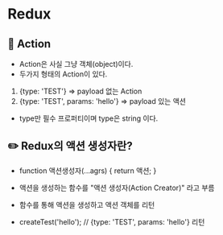 # Redux  


## :triangular_flag_on_post: Action  

- Action은 사실 그냥 객체(object)이다.
- 두가지 형태의 Action이 있다.
1. {type: 'TEST'} => payload 없는 Action
2. {type: 'TEST', params: 'hello'} => payload 있는 액션  

- type만 필수 프로퍼티이며 type은 string 이다.  
  
## :pencil2: Redux의 액션 생성자란?  

- function 액션생성자(...agrs) {
  return 액션;
}

- 액션을 생성하는 함수를 "액션 생성자(Action Creator)" 라고 부름
- 함수를 통해 액션을 생성하고 액션 객체를 리턴
- createTest('hello'); // {type: 'TEST', params: 'hello'} 리턴